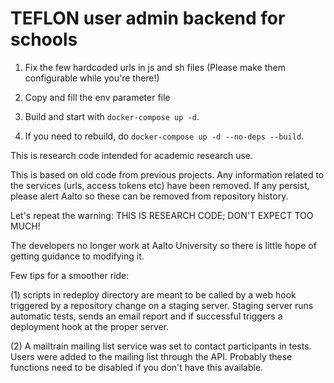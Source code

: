 # TEFLON user admin backend for schools


1. Fix the few hardcoded urls in js and sh files (Please make them configurable while you're there!)

2. Copy and fill the env parameter file

3. Build and start with `docker-compose up -d`.

4. If you need to rebuild, do `docker-compose up -d --no-deps --build`.

This is research code intended for academic research use.

This is based on old code from previous projects. Any information related to the services (urls, access tokens etc) have been removed. If any persist, please alert Aalto so these can be removed from repository history.

Let's repeat the warning: THIS IS RESEARCH CODE; DON'T EXPECT TOO MUCH!

The developers no longer work at Aalto University so there is little hope of getting guidance to modifying it.

Few tips for a smoother ride:

(1) scripts in redeploy directory are meant to be called by a web hook triggered by a repository change on a staging server. Staging server runs automatic tests, sends an email report and if successful triggers a deployment hook at the proper server.

(2) A mailtrain mailing list service was set to contact participants in tests. Users were added to the mailing list through the API. Probably these functions need to be disabled if you don't have this available.